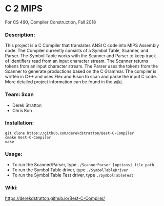 # C 2 MIPS

For CS 460, Compiler Construction, Fall 2018

### Description:

This project is a C Compiler that translates ANSI C code into 
MIPS Assembly code. The Compiler currently consists of a Symbol
Table, Scanner, and Parser. The Symbol Table works with the Scanner
and Parser to keep track of identifiers read from an input character 
stream. The Scanner returns tokens from an input character stream. The
Parser uses the tokens from the Scanner to generate productions based
on the C Grammar. The compiler is written in C++ and uses Flex and Bison
to scan and parse the input C code. More detailed project information can
be found in the [wiki](https://derekdstratton.github.io/Best-C-Compiler/).

### Team: Scan

- Derek Stratton
- Chris Koh

### Installation: 

```
git clone https://github.com/derekdstratton/Best-C-Compiler
cmake Best-C-Compiler
make
```

### Usage:

- To run the Scanner/Parser, type `./ScannerParser [options] file_path`
- To run the Symbol Table driver, type `./SymbolTableDriver`
- To run the Symbol Table Test driver, type `./SymbolTableTest`

### Wiki:

https://derekdstratton.github.io/Best-C-Compiler/
